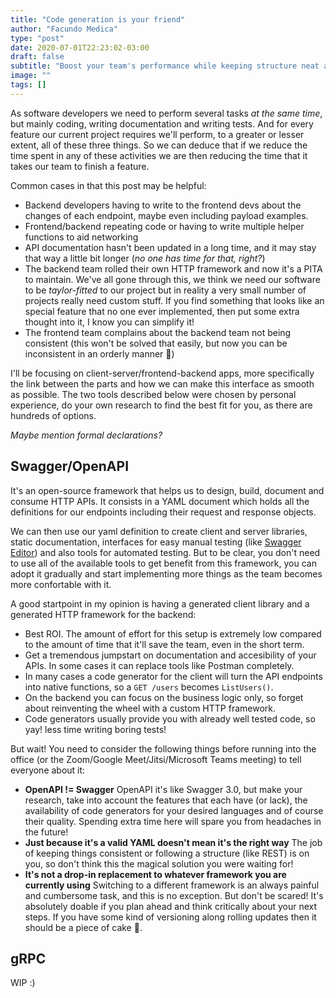 ```yaml
---
title: "Code generation is your friend"
author: "Facundo Medica"
type: "post"
date: 2020-07-01T22:23:02-03:00
draft: false
subtitle: "Boost your team's performance while keeping structure neat and tidy"
image: ""
tags: []
---
```


As software developers we need to perform several tasks _at the same time_, but mainly coding, writing documentation and writing tests. And for every feature our current project requires we'll perform, to a greater or lesser extent, all of these three things. So we can deduce that if we reduce the time spent in any of these activities we are then reducing the time that it takes our team to finish a feature.

Common cases in that this post may be helpful:

- Backend developers having to write to the frontend devs about the changes of each endpoint, maybe even including payload examples.
- Frontend/backend repeating code or having to write multiple helper functions to aid networking
- API documentation hasn't been updated in a long time, and it may stay that way a little bit longer (_no one has time for that, right?_)
- The backend team rolled their own HTTP framework and now it's a PITA to maintain. We've all gone through this, we think we need our software to be _taylor-fitted_ to our project but in reality a very small number of projects really need custom stuff. If you find something that looks like an special feature that no one ever implemented, then put some extra thought into it, I know you can simplify it!
- The frontend team complains about the backend team not being consistent (this won't be solved that easily, but now you can be inconsistent in an orderly manner 🤣)

I'll be focusing on client-server/frontend-backend apps, more specifically the link between the parts and how we can make this interface as smooth as possible. The two tools described below were chosen by personal experience, do your own research to find the best fit for you, as there are hundreds of options.

_Maybe mention formal declarations?_

## Swagger/OpenAPI

It's an open-source framework that helps us to design, build, document and consume HTTP APIs. It consists in a YAML document which holds all the definitions for our endpoints including their request and response objects.

We can then use our yaml definition to create client and server libraries, static documentation, interfaces for easy manual testing (like [Swagger Editor](https://editor.swagger.io)) and also tools for automated testing. But to be clear, you don't need to use all of the available tools to get benefit from this framework, you can adopt it gradually and start implementing more things as the team becomes more confortable with it.

A good startpoint in my opinion is having a generated client library and a generated HTTP framework for the backend:

- Best ROI. The amount of effort for this setup is extremely low compared to the amount of time that it'll save the team, even in the short term.
- Get a tremendous jumpstart on documentation and accesibility of your APIs. In some cases it can replace tools like Postman completely.
- In many cases a code generator for the client will turn the API endpoints into native functions, so a `GET /users` becomes `ListUsers()`.
- On the backend you can focus on the business logic only, so forget about reinventing the wheel with a custom HTTP framework.
- Code generators usually provide you with already well tested code, so yay! less time writing boring tests!


But wait! You need to consider the following things before running into the office (or the Zoom/Google Meet/Jitsi/Microsoft Teams meeting) to tell everyone about it:

- **OpenAPI != Swagger** OpenAPI it's like Swagger 3.0, but make your research, take into account the features that each have (or lack), the availability of code generators for your desired languages and of course their quality. Spending extra time here will spare you from headaches in the future!
- **Just because it's a valid YAML doesn't mean it's the right way** The job of keeping things consistent or following a structure (like REST) is on you, so don't think this the magical solution you were waiting for!
- **It's not a drop-in replacement to whatever framework you are currently using** Switching to a different framework is an always painful and cumbersome task, and this is no exception. But don't be scared! It's absolutely doable if you plan ahead and think critically about your next steps. If you have some kind of versioning along rolling updates then it should be a piece of cake 🍰.

## gRPC

WIP :)
